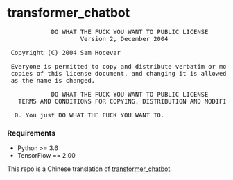 # transformer_chatbot
<pre>
            DO WHAT THE FUCK YOU WANT TO PUBLIC LICENSE
                    Version 2, December 2004

 Copyright (C) 2004 Sam Hocevar <sam@hocevar.net>

 Everyone is permitted to copy and distribute verbatim or modified
 copies of this license document, and changing it is allowed as long
 as the name is changed.

            DO WHAT THE FUCK YOU WANT TO PUBLIC LICENSE
   TERMS AND CONDITIONS FOR COPYING, DISTRIBUTION AND MODIFICATION

  0. You just DO WHAT THE FUCK YOU WANT TO.
</pre>

### Requirements
* Python >= 3.6
* TensorFlow == 2.00

This repo is a Chinese translation of [transformer_chatbot](https://github.com/tensorflow/examples/blob/master/community/en/transformer_chatbot.ipynb).
